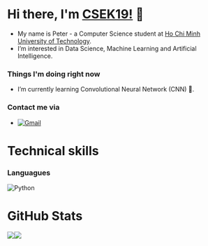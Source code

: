 # Hi there, I'm [CSEK19!](https://github.com/CSEK19) 👋
- My name is Peter - a Computer Science student at [Ho Chi Minh University of Technology](https://edurank.org/uni/ho-chi-minh-city-university-of-technology/).
- I’m interested in Data Science, Machine Learning and Artificial Intelligence.
### Things I'm doing right now
- I’m currently learning Convolutional Neural Network (CNN) 🌱.
### Contact me via
- [<img alt="Gmail" src="https://img.shields.io/badge/Gmail-D14836?style=for-the-badge&logo=gmail&logoColor=white" />](mailto:phat.tran.k19@gmail.com)

# Technical skills

### Languagues
![Python](https://img.shields.io/badge/python-3670A0?style=for-the-badge&logo=python&logoColor=ffdd54)

<!---
CSEK19/CSEK19 is a ✨ special ✨ repository because its `README.md` (this file) appears on your GitHub profile.
You can click the Preview link to take a look at your changes.
--->

# GitHub Stats
<div style="display: flex; flex-direction: row; margin: auto;   margin-left: auto;
  margin-right: auto;
">
 <img class="img" src="https://github-readme-stats.vercel.app/api?username=CSEK19&show_icons=true&theme=onedark" />
 <img class="img" src="https://github-readme-stats.vercel.app/api/top-langs/?username=CSEK19&theme=onedark&layout=compact" />
</div>
